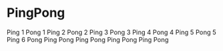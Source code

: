 # PingPong
Ping 1
Pong 1
Ping 2
Pong 2
Ping 3
Pong 3
Ping 4
Pong 4
Ping 5
Pong 5
Ping 6
Pong
Ping
Pong
Ping
Pong
Ping
Pong
Ping
Pong
